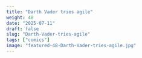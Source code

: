 ```yaml
---
title: "Darth Vader tries agile"
weight: 48
date: "2025-07-11"
draft: false
slug: "Darth-Vader-tries-agile"
tags: ["comics"]
image: "featured-48-Darth-Vader-tries-agile.jpg"
---
```


